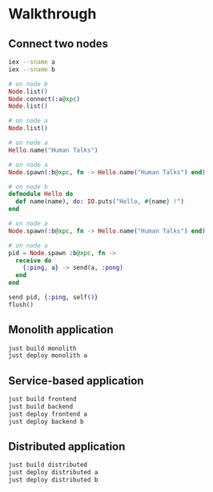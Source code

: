 # Walkthrough

## Connect two nodes

```bash
iex --sname a
iex --sname b
```

```elixir
# on node b
Node.list()
Node.connect(:a@xpc)
Node.list()

# on node a
Node.list()
```

```elixir
# on node a
Hello.name("Human Talks")
```

```elixir
# on node a
Node.spawn(:b@xpc, fn -> Hello.name("Human Talks") end)
```

```elixir
# on node b
defmodule Hello do
  def name(name), do: IO.puts("Hello, #{name} !")
end
```

```elixir
# on node a
Node.spawn(:b@xpc, fn -> Hello.name("Human Talks") end)
```

```elixir
# on node a
pid = Node.spawn :b@xpc, fn ->
  receive do
    {:ping, a} -> send(a, :pong)
  end
end

send pid, {:ping, self()}
flush()
```

## Monolith application

```bash
just build monolith
just deploy monolith a
```

## Service-based application

```bash
just build frontend
just build backend
just deploy frontend a
just deploy backend b
```

## Distributed application

```bash
just build distributed
just deploy distributed a
just deploy distributed b
```

